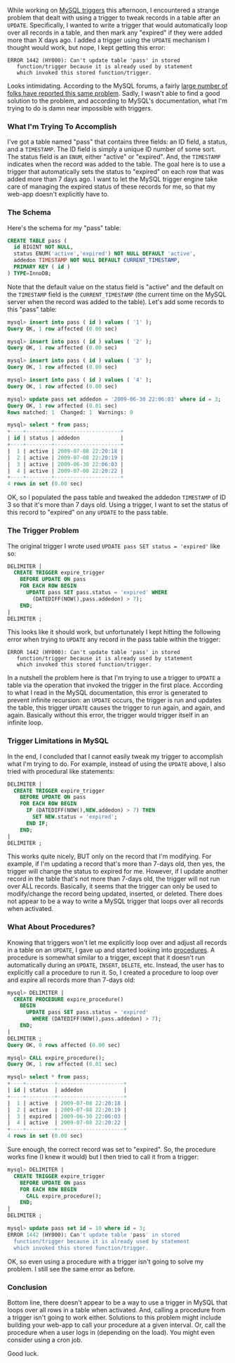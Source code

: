 While working on [MySQL triggers](http://dev.mysql.com/doc/refman/5.0/en/create-trigger.html) this afternoon, I encountered a strange problem that dealt with using a trigger to tweak records in a table after an `UPDATE`.  Specifically, I wanted to write a trigger that would automatically loop over all records in a table, and then mark any "expired" if they were added more than X days ago.  I added a trigger using the `UPDATE` mechanism I thought would work, but nope, I kept getting this error:

```
ERROR 1442 (HY000): Can't update table 'pass' in stored
   function/trigger because it is already used by statement
   which invoked this stored function/trigger.
```

Looks intimidating.  According to the MySQL forums, a fairly [large number of folks have reported this same problem](http://forums.mysql.com/read.php?99,122354,122354).  Sadly, I wasn't able to find a good solution to the problem, and according to MySQL's documentation, what I'm trying to do is damn near impossible with triggers.

### What I'm Trying To Accomplish

I've got a table named "pass" that contains three fields: an ID field, a status, and a `TIMESTAMP`.  The ID field is simply a unique ID number of some sort.  The status field is an `ENUM`, either "active" or "expired".  And, the `TIMESTAMP` indicates when the record was added to the table.  The goal here is to use a trigger that automatically sets the status to "expired" on each row that was added more than 7 days ago.  I want to let the MySQL trigger engine take care of managing the expired status of these records for me, so that my web-app doesn't explicitly have to.

### The Schema

Here's the schema for my "pass" table:

```sql
CREATE TABLE pass (
  id BIGINT NOT NULL,
  status ENUM('active','expired') NOT NULL DEFAULT 'active',
  addedon TIMESTAMP NOT NULL DEFAULT CURRENT_TIMESTAMP,
  PRIMARY KEY ( id )
) TYPE=InnoDB;
```

Note that the default value on the status field is "active" and the default on the `TIMESTAMP` field is the `CURRENT_TIMESTAMP` (the current time on the MySQL server when the record was added to the table).  Let's add some records to this "pass" table:

```sql
mysql> insert into pass ( id ) values ( '1' );
Query OK, 1 row affected (0.00 sec)

mysql> insert into pass ( id ) values ( '2' );
Query OK, 1 row affected (0.00 sec)

mysql> insert into pass ( id ) values ( '3' );
Query OK, 1 row affected (0.00 sec)

mysql> insert into pass ( id ) values ( '4' );
Query OK, 1 row affected (0.00 sec)

mysql> update pass set addedon = '2009-06-30 22:06:03' where id = 3;
Query OK, 1 row affected (0.01 sec)
Rows matched: 1  Changed: 1  Warnings: 0

mysql> select * from pass;
+----+--------+---------------------+
| id | status | addedon             |
+----+--------+---------------------+
|  1 | active | 2009-07-08 22:20:18 |
|  2 | active | 2009-07-08 22:20:19 |
|  3 | active | 2009-06-30 22:06:03 |
|  4 | active | 2009-07-08 22:20:22 |
+----+--------+---------------------+
4 rows in set (0.00 sec)
```

OK, so I populated the pass table and tweaked the addedon `TIMESTAMP` of ID 3 so that it's more than 7 days old.  Using a trigger, I want to set the status of this record to "expired" on any `UPDATE` to the pass table.

### The Trigger Problem

The original trigger I wrote used `UPDATE pass SET status = 'expired'` like so:

```sql
DELIMITER |
  CREATE TRIGGER expire_trigger
    BEFORE UPDATE ON pass
    FOR EACH ROW BEGIN
      UPDATE pass SET pass.status = 'expired' WHERE
        (DATEDIFF(NOW(),pass.addedon) > 7);
    END;
|
DELIMITER ;
```

This looks like it should work, but unfortunately I kept hitting the following error when trying to `UPDATE` any record in the pass table within the trigger:

```
ERROR 1442 (HY000): Can't update table 'pass' in stored
   function/trigger because it is already used by statement
   which invoked this stored function/trigger.
```

In a nutshell the problem here is that I'm trying to use a trigger to `UPDATE` a table via the operation that invoked the trigger in the first place.  According to what I read in the MySQL documentation, this error is generated to prevent infinite recursion: an `UPDATE` occurs, the trigger is run and updates the table, this trigger `UPDATE` causes the trigger to run again, and again, and again.  Basically without this error, the trigger would trigger itself in an infinite loop.

### Trigger Limitations in MySQL

In the end, I concluded that I cannot easily tweak my trigger to accomplish what I'm trying to do.  For example, instead of using the `UPDATE` above, I also tried with procedural like statements:

```sql
DELIMITER |
  CREATE TRIGGER expire_trigger
    BEFORE UPDATE ON pass
    FOR EACH ROW BEGIN
      IF (DATEDIFF(NOW(),NEW.addedon) > 7) THEN
        SET NEW.status = 'expired';
      END IF;
    END;
|
DELIMITER ;
```

This works quite nicely, BUT only on the record that I'm modifying.  For example, if I'm updating a record that's more than 7-days old, then yes, the trigger will change the status to expired for me.  However, if I update another record in the table that's not more than 7-days old, the trigger will not run over ALL records.  Basically, it seems that the trigger can only be used to modify/change the record being updated, inserted, or deleted.  There does not appear to be a way to write a MySQL trigger that loops over all records when activated.

### What About Procedures?

Knowing that triggers won't let me explicitly loop over and adjust all records in a table on an `UPDATE`, I gave up and started looking into [procedures](http://dev.mysql.com/doc/refman/5.0/en/create-procedure.html).  A procedure is somewhat similar to a trigger, except that it doesn't run automatically during an `UPDATE`, `INSERT`, `DELETE`, etc.  Instead, the user has to explicitly call a procedure to run it.  So, I created a procedure to loop over and expire all records more than 7-days old:

```sql
mysql> DELIMITER |
  CREATE PROCEDURE expire_procedure()
    BEGIN
      UPDATE pass SET pass.status = 'expired'
        WHERE (DATEDIFF(NOW(),pass.addedon) > 7);
    END;
|
DELIMITER ;
Query OK, 0 rows affected (0.00 sec)

mysql> CALL expire_procedure();
Query OK, 1 row affected (0.01 sec)

mysql> select * from pass;
+----+---------+---------------------+
| id | status  | addedon             |
+----+---------+---------------------+
|  1 | active  | 2009-07-08 22:20:18 |
|  2 | active  | 2009-07-08 22:20:19 |
|  3 | expired | 2009-06-30 22:06:03 |
|  4 | active  | 2009-07-08 22:20:22 |
+----+---------+---------------------+
4 rows in set (0.00 sec)
```

Sure enough, the correct record was set to "expired".  So, the procedure works fine (I knew it would) but I then tried to call it from a trigger:

```sql
mysql> DELIMITER |
  CREATE TRIGGER expire_trigger
    BEFORE UPDATE ON pass
    FOR EACH ROW BEGIN
      CALL expire_procedure();
    END;
|
DELIMITER ;

mysql> update pass set id = 10 where id = 3;
ERROR 1442 (HY000): Can't update table 'pass' in stored
  function/trigger because it is already used by statement
  which invoked this stored function/trigger.
```

OK, so even using a procedure with a trigger isn't going to solve my problem.  I still see the same error as before.

### Conclusion

Bottom line, there doesn't appear to be a way to use a trigger in MySQL that loops over all rows in a table when activated.  And, calling a procedure from a trigger isn't going to work either.  Solutions to this problem might include building your web-app to call your procedure at a given interval.  Or, call the procedure when a user logs in (depending on the load).  You might even consider using a cron job.

Good luck.